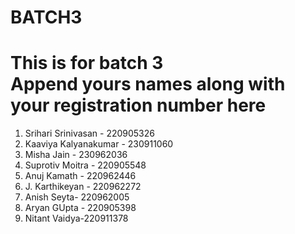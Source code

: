 # BATCH3
This is for batch 3  
Append yours names along with your registration number here
=======
1. Srihari Srinivasan - 220905326
2. Kaaviya Kalyanakumar - 230911060
3. Misha Jain - 230962036
4. Suprotiv Moitra - 220905548
5. Anuj Kamath - 220962446
6. J. Karthikeyan - 220962272
7. Anish Seyta- 220962005
8. Aryan GUpta - 220905398
9. Nitant Vaidya-220911378
